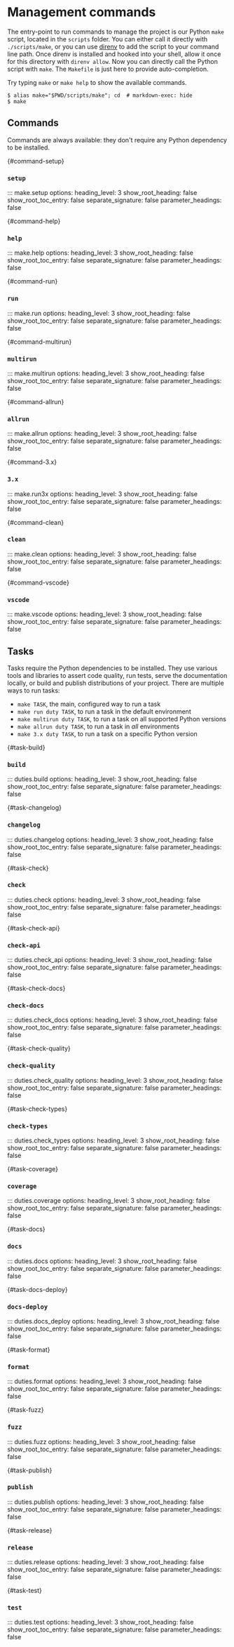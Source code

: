 # Management commands

The entry-point to run commands to manage the project is our Python `make` script, located in the `scripts` folder. You can either call it directly with `./scripts/make`, or you can use [direnv](https://direnv.net/) to add the script to your command line path. Once direnv is installed and hooked into your shell, allow it once for this directory with `direnv allow`. Now you can directly call the Python script with `make`. The `Makefile` is just here to provide auto-completion.

Try typing `make` or `make help` to show the available commands.

```console exec="1" source="console"
$ alias make="$PWD/scripts/make"; cd  # markdown-exec: hide
$ make
```

## Commands

Commands are always available: they don't require any Python dependency to be installed.

[](){#command-setup}
### `setup`

::: make.setup
    options:
        heading_level: 3
        show_root_heading: false
        show_root_toc_entry: false
        separate_signature: false
        parameter_headings: false

[](){#command-help}
### `help`

::: make.help
    options:
        heading_level: 3
        show_root_heading: false
        show_root_toc_entry: false
        separate_signature: false
        parameter_headings: false

[](){#command-run}
### `run`

::: make.run
    options:
        heading_level: 3
        show_root_heading: false
        show_root_toc_entry: false
        separate_signature: false
        parameter_headings: false

[](){#command-multirun}
### `multirun`

::: make.multirun
    options:
        heading_level: 3
        show_root_heading: false
        show_root_toc_entry: false
        separate_signature: false
        parameter_headings: false

[](){#command-allrun}
### `allrun`

::: make.allrun
    options:
        heading_level: 3
        show_root_heading: false
        show_root_toc_entry: false
        separate_signature: false
        parameter_headings: false

[](){#command-3.x}
### `3.x`

::: make.run3x
    options:
        heading_level: 3
        show_root_heading: false
        show_root_toc_entry: false
        separate_signature: false
        parameter_headings: false

[](){#command-clean}
### `clean`

::: make.clean
    options:
        heading_level: 3
        show_root_heading: false
        show_root_toc_entry: false
        separate_signature: false
        parameter_headings: false

[](){#command-vscode}
### `vscode`

::: make.vscode
    options:
        heading_level: 3
        show_root_heading: false
        show_root_toc_entry: false
        separate_signature: false
        parameter_headings: false

## Tasks

Tasks require the Python dependencies to be installed. They use various tools and libraries to assert code quality, run tests, serve the documentation locally, or build and publish distributions of your project. There are multiple ways to run tasks:

- `make TASK`, the main, configured way to run a task
- `make run duty TASK`, to run a task in the default environment
- `make multirun duty TASK`, to run a task on all supported Python versions
- `make allrun duty TASK`, to run a task in *all* environments
- `make 3.x duty TASK`, to run a task on a specific Python version

[](){#task-build}
### `build`

::: duties.build
    options:
        heading_level: 3
        show_root_heading: false
        show_root_toc_entry: false
        separate_signature: false
        parameter_headings: false

[](){#task-changelog}
### `changelog`

::: duties.changelog
    options:
        heading_level: 3
        show_root_heading: false
        show_root_toc_entry: false
        separate_signature: false
        parameter_headings: false

[](){#task-check}
### `check`

::: duties.check
    options:
        heading_level: 3
        show_root_heading: false
        show_root_toc_entry: false
        separate_signature: false
        parameter_headings: false

[](){#task-check-api}
### `check-api`

::: duties.check_api
    options:
        heading_level: 3
        show_root_heading: false
        show_root_toc_entry: false
        separate_signature: false
        parameter_headings: false

[](){#task-check-docs}
### `check-docs`

::: duties.check_docs
    options:
        heading_level: 3
        show_root_heading: false
        show_root_toc_entry: false
        separate_signature: false
        parameter_headings: false

[](){#task-check-quality}
### `check-quality`

::: duties.check_quality
    options:
        heading_level: 3
        show_root_heading: false
        show_root_toc_entry: false
        separate_signature: false
        parameter_headings: false

[](){#task-check-types}
### `check-types`

::: duties.check_types
    options:
        heading_level: 3
        show_root_heading: false
        show_root_toc_entry: false
        separate_signature: false
        parameter_headings: false

[](){#task-coverage}
### `coverage`

::: duties.coverage
    options:
        heading_level: 3
        show_root_heading: false
        show_root_toc_entry: false
        separate_signature: false
        parameter_headings: false

[](){#task-docs}
### `docs`

::: duties.docs
    options:
        heading_level: 3
        show_root_heading: false
        show_root_toc_entry: false
        separate_signature: false
        parameter_headings: false

[](){#task-docs-deploy}
### `docs-deploy`

::: duties.docs_deploy
    options:
        heading_level: 3
        show_root_heading: false
        show_root_toc_entry: false
        separate_signature: false
        parameter_headings: false

[](){#task-format}
### `format`

::: duties.format
    options:
        heading_level: 3
        show_root_heading: false
        show_root_toc_entry: false
        separate_signature: false
        parameter_headings: false

[](){#task-fuzz}
### `fuzz`

::: duties.fuzz
    options:
        heading_level: 3
        show_root_heading: false
        show_root_toc_entry: false
        separate_signature: false
        parameter_headings: false

[](){#task-publish}
### `publish`

::: duties.publish
    options:
        heading_level: 3
        show_root_heading: false
        show_root_toc_entry: false
        separate_signature: false
        parameter_headings: false

[](){#task-release}
### `release`

::: duties.release
    options:
        heading_level: 3
        show_root_heading: false
        show_root_toc_entry: false
        separate_signature: false
        parameter_headings: false

[](){#task-test}
### `test`

::: duties.test
    options:
        heading_level: 3
        show_root_heading: false
        show_root_toc_entry: false
        separate_signature: false
        parameter_headings: false
